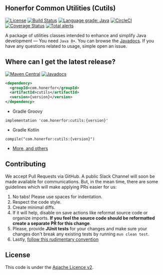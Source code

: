 ## Honerfor Common Utilities (Cutils)                                             
[![License](https://img.shields.io/github/license/honerfor/cutils)](#License)
[![Build Status](https://travis-ci.org/Honerfor/cutils.svg?branch=master)](https://travis-ci.org/Honerfor/cutils)
[![Language grade: Java](https://img.shields.io/lgtm/grade/java/g/Honerfor/cutils.svg?logo=lgtm&logoWidth=18)](https://lgtm.com/projects/g/Honerfor/cutils/context:java)
[![CircleCI](https://img.shields.io/circleci/build/gh/Honerfor/cutils?color=%23088A08&label=test)](https://circleci.com/gh/Honerfor/cutils)
[![Coverage Status](https://coveralls.io/repos/github/Honerfor/cutils/badge.svg?branch=master)](https://coveralls.io/github/Honerfor/cutils?branch=master)
[![Total alerts](https://img.shields.io/lgtm/alerts/g/Honerfor/cutils.svg?logo=lgtm&logoWidth=18)](https://lgtm.com/projects/g/Honerfor/cutils/alerts/)

A package of utilities classes intended to enhance and simplify Java development — You need `Java 8+`. You can browse the [Javadocs](https://javadoc.io/doc/com.honerfor/cutils). If you have any questions related to usage, simple open an issue.

## Where can I get the latest release? 
[![Maven Central](https://img.shields.io/maven-central/v/com.honerfor/cutils)](https://search.maven.org/artifact/com.honerfor/cutils)
[![Javadocs](https://javadoc.io/badge/com.honerfor/cutils.svg?color=brown)](https://javadoc.io/doc/com.honerfor/cutils)


```xml
<dependency>
  <groupId>com.honerfor</groupId>
  <artifactId>cutils</artifactId>
  <version>{version}</version>
</dependency> 
```
- Gradle Groovy
```
implementation 'com.honerfor:cutils:{version}'
```
- Gradle Kotlin
```
compile("com.honerfor:cutils:{version}")
```
- [More, and others](https://search.maven.org/artifact/com.honerfor/cutils)

## Contributing
We accept Pull Requests via GitHub. A public Slack Channel will soon be made available for communications.
But, in the mean time, there are some guidelines which will make applying PRs easier for us:

1. No tabs! Please use spaces for indentation.
2. Respect the code style.
3. Create minimal diffs.
4. If it will help, disable on save actions like reformat source code or organize imports. **If you feel the source code should be reformatted create a separate PR for this change**.
5. Please, provide **JUnit tests** for your changes and make sure your changes don't break any existing tests by running `mvn clean test`.
6. Lastly, [follow this rudimentary convention](https://blog.jasonmeridth.com/posts/do-not-issue-pull-requests-from-your-master-branch/)

## License

This code is under the [Apache Licence v2](https://github.com/Honerfor/Common/blob/master/LICENSE).
